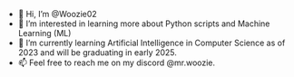 - 👋 Hi, I’m @Woozie02
- 👀 I’m interested in learning more about Python scripts and Machine Learning (ML)
- 🌱 I’m currently learning Artificial Intelligence in Computer Science as of 2023 and will be graduating in early 2025.
- 📫 Feel free to reach me on my discord @mr.woozie.

<!---
Woozie02/Woozie02 is a ✨ special ✨ repository because its `README.md` (this file) appears on your GitHub profile.
You can click the Preview link to take a look at your changes.
--->
